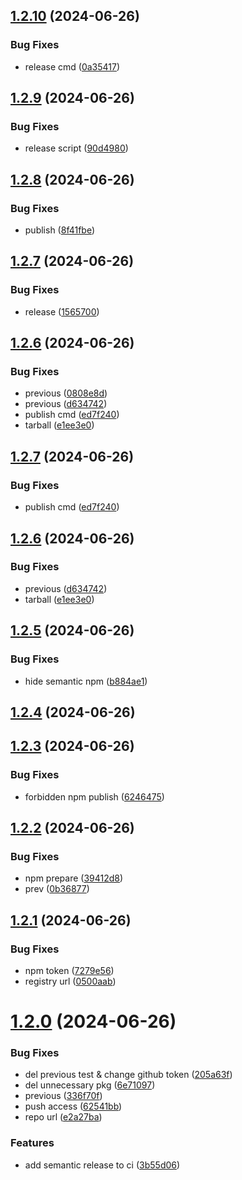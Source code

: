 ## [1.2.10](https://github.com/sunset-z/sroll-demo/compare/v1.2.9...v1.2.10) (2024-06-26)


### Bug Fixes

* release cmd ([0a35417](https://github.com/sunset-z/sroll-demo/commit/0a35417df4a36cbd0ceafd55524ee98fb717941a))

## [1.2.9](https://github.com/sunset-z/sroll-demo/compare/v1.2.8...v1.2.9) (2024-06-26)


### Bug Fixes

* release script ([90d4980](https://github.com/sunset-z/sroll-demo/commit/90d4980948e91359f3beeab31303d178712aebfd))

## [1.2.8](https://github.com/sunset-z/sroll-demo/compare/v1.2.7...v1.2.8) (2024-06-26)


### Bug Fixes

* publish ([8f41fbe](https://github.com/sunset-z/sroll-demo/commit/8f41fbe1a71dd3caaa849c8241f1c1f2663cdd0b))

## [1.2.7](https://github.com/sunset-z/sroll-demo/compare/v1.2.6...v1.2.7) (2024-06-26)


### Bug Fixes

* release ([1565700](https://github.com/sunset-z/sroll-demo/commit/156570087bededbdd52790833d29ebdd72d1e88a))

## [1.2.6](https://github.com/sunset-z/sroll-demo/compare/v1.2.5...v1.2.6) (2024-06-26)


### Bug Fixes

* previous ([0808e8d](https://github.com/sunset-z/sroll-demo/commit/0808e8de9a5da08ace2483c76568d8d86f7005fb))
* previous ([d634742](https://github.com/sunset-z/sroll-demo/commit/d6347425e90303401b1096285b0941b4756ae02a))
* publish cmd ([ed7f240](https://github.com/sunset-z/sroll-demo/commit/ed7f24059258e7c9a5b1ed7f5398d352d861ca43))
* tarball ([e1ee3e0](https://github.com/sunset-z/sroll-demo/commit/e1ee3e0fd1e130cb714b72d14ea9fc25b1296c5a))

## [1.2.7](https://github.com/sunset-z/sroll-demo/compare/v1.2.6...v1.2.7) (2024-06-26)


### Bug Fixes

* publish cmd ([ed7f240](https://github.com/sunset-z/sroll-demo/commit/ed7f24059258e7c9a5b1ed7f5398d352d861ca43))

## [1.2.6](https://github.com/sunset-z/sroll-demo/compare/v1.2.5...v1.2.6) (2024-06-26)


### Bug Fixes

* previous ([d634742](https://github.com/sunset-z/sroll-demo/commit/d6347425e90303401b1096285b0941b4756ae02a))
* tarball ([e1ee3e0](https://github.com/sunset-z/sroll-demo/commit/e1ee3e0fd1e130cb714b72d14ea9fc25b1296c5a))

## [1.2.5](https://github.com/sunset-z/sroll-demo/compare/v1.2.4...v1.2.5) (2024-06-26)


### Bug Fixes

* hide semantic npm ([b884ae1](https://github.com/sunset-z/sroll-demo/commit/b884ae13f3bdb365bdd994d3ffb88e7527e6158a))

## [1.2.4](https://github.com/sunset-z/sroll-demo/compare/v1.2.3...v1.2.4) (2024-06-26)

## [1.2.3](https://github.com/sunset-z/sroll-demo/compare/v1.2.2...v1.2.3) (2024-06-26)


### Bug Fixes

* forbidden npm publish ([6246475](https://github.com/sunset-z/sroll-demo/commit/62464755db0c9592060916704e7006d03aa047cf))

## [1.2.2](https://github.com/sunset-z/sroll-demo/compare/v1.2.1...v1.2.2) (2024-06-26)


### Bug Fixes

* npm prepare ([39412d8](https://github.com/sunset-z/sroll-demo/commit/39412d865d069723e613756d7114108e37d98d16))
* prev ([0b36877](https://github.com/sunset-z/sroll-demo/commit/0b36877506e7982de05ba7f540d6739a58ed1bb6))

## [1.2.1](https://github.com/sunset-z/sroll-demo/compare/v1.2.0...v1.2.1) (2024-06-26)


### Bug Fixes

* npm token ([7279e56](https://github.com/sunset-z/sroll-demo/commit/7279e56c04781ba7b7597b7e1e545fab59ebd31f))
* registry url ([0500aab](https://github.com/sunset-z/sroll-demo/commit/0500aab6b72e4a4636fd3ae302834da6e215a78e))

# [1.2.0](https://github.com/sunset-z/sroll-demo/compare/v1.1.4...v1.2.0) (2024-06-26)


### Bug Fixes

* del previous test & change github token ([205a63f](https://github.com/sunset-z/sroll-demo/commit/205a63fb30af23fdc14c0596fc232523cd00d17e))
* del unnecessary pkg ([6e71097](https://github.com/sunset-z/sroll-demo/commit/6e710970d63cc06e073281d06642e66c94c8e22a))
* previous ([336f70f](https://github.com/sunset-z/sroll-demo/commit/336f70ff9a43828c5e1e9f39d19e2ff408e33fce))
* push access ([62541bb](https://github.com/sunset-z/sroll-demo/commit/62541bb4f0e9204b0cf72fef51fdbf45a60373d7))
* repo url ([e2a27ba](https://github.com/sunset-z/sroll-demo/commit/e2a27ba639c90522fe5735c602bf05b2aaa60efe))


### Features

* add semantic release to ci ([3b55d06](https://github.com/sunset-z/sroll-demo/commit/3b55d06798378e21ae53d395f849fdeaf8f55a72))
